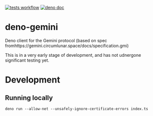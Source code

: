 [![tests workflow](https://github.com/matt1/deno-gemini/actions/workflows/deno.yaml/badge.svg)](https://github.com/matt1/deno-gemini/actions/workflows/deno.yaml)
[![deno doc](https://doc.deno.land/badge.svg)](https://doc.deno.land/https/deno.land/x/gemini/mod.ts)

# deno-gemini

Deno client for the Gemini protocol (based on spec fromhttps://gemini.circumlunar.space/docs/specification.gmi)

This is in a very early stage of development, and has not udnergone significant testing yet.

# Development

## Running locally

```
deno run --allow-net --unsafely-ignore-certificate-errors index.ts
```